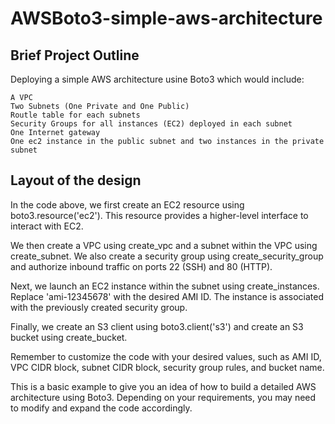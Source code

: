 # AWSBoto3-simple-aws-architecture

## Brief Project Outline ##

Deploying a simple AWS architecture usine Boto3 which would include:

    A VPC
    Two Subnets (One Private and One Public)
    Routle table for each subnets
    Security Groups for all instances (EC2) deployed in each subnet
    One Internet gateway
    One ec2 instance in the public subnet and two instances in the private subnet

## Layout of the design ##

In the code above, we first create an EC2 resource using boto3.resource('ec2'). 
This resource provides a higher-level interface to interact with EC2.

We then create a VPC using create_vpc and a subnet within the VPC using create_subnet. 
We also create a security group using create_security_group and authorize inbound traffic 
on ports 22 (SSH) and 80 (HTTP).

Next, we launch an EC2 instance within the subnet using create_instances. Replace 'ami-12345678' 
with the desired AMI ID. The instance is associated with the previously created security group.

Finally, we create an S3 client using boto3.client('s3') and create an S3 bucket using create_bucket.

Remember to customize the code with your desired values, such as AMI ID, VPC CIDR block, subnet CIDR block, 
security group rules, and bucket name.

This is a basic example to give you an idea of how to build a detailed AWS architecture using Boto3. 
Depending on your requirements, you may need to modify and expand the code accordingly.